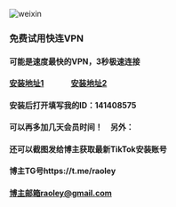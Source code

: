 
![weixin](https://www.weju3jd.net/images/logobig.png)
### 免费试用快连VPN
#### 可能是速度最快的VPN，3秒极速连接
#### [安装地址1](https://d.z8n.net/ZVeUmK "悬停显示") &#8195;&#8195;&#8195;   [安装地址2](https://m-n.cc/rf4dYR "悬停显示") 
#### 安装后打开填写我的ID：141408575
#### 可以再多加几天会员时间！&#8195;另外：
#### 还可以截图发给博主获取最新TikTok安装账号
#### 博主TG号https://t.me/raoley
#### 博主邮箱raoley@gmail.com

